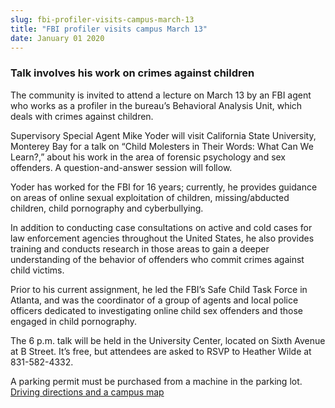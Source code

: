 ```yaml
---
slug: fbi-profiler-visits-campus-march-13
title: "FBI profiler visits campus March 13"
date: January 01 2020
---
```


 
<h3>Talk involves his work on crimes against children</h3>
<p>
  The community is invited to attend a lecture on March 13 by an FBI agent who
  works as a profiler in the bureau’s Behavioral Analysis Unit, which deals with
  crimes against children.
</p>
<p>
  Supervisory Special Agent Mike Yoder will visit California State University,
  Monterey Bay for a talk on “Child Molesters in Their Words: What Can We
  Learn?,” about his work in the area of forensic psychology and sex offenders.
  A question-and-answer session will follow.
</p>
<p>
  Yoder has worked for the FBI for 16 years; currently, he provides guidance on
  areas of online sexual exploitation of children, missing/abducted children,
  child pornography and cyberbullying.
</p>
<p>
  In addition to conducting case consultations on active and cold cases for law
  enforcement agencies throughout the United States, he also provides training
  and conducts research in those areas to gain a deeper understanding of the
  behavior of offenders who commit crimes against child victims.
</p>
<p>
  Prior to his current assignment, he led the FBI’s Safe Child Task Force in
  Atlanta, and was the coordinator of a group of agents and local police
  officers dedicated to investigating online child sex offenders and those
  engaged in child pornography.
</p>
<p>
  The 6 p.m. talk will be held in the University Center, located on Sixth Avenue
  at B Street. It’s free, but attendees are asked to RSVP to Heather Wilde at
  831-582-4332.
</p>
<p>
  A parking permit must be purchased from a machine in the parking lot.
  <a href="https://csumb.edu/map">Driving directions and a campus map </a>
</p>
 

